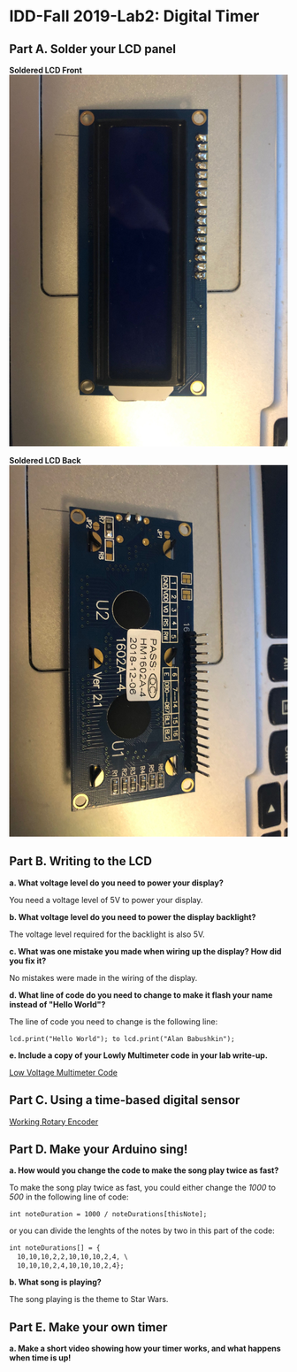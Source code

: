 # IDD-Fall 2019-Lab2: Digital Timer

## Part A. Solder your LCD panel

**Soldered LCD Front**
![Soldered LCD Front](https://github.com/ababushkin6/Interactive-Lab-Hub/blob/master/Labs/Lab%232/Soldered%20LCD%20Front.jpg)

**Soldered LCD Back**
![Soldered LCD Back](https://github.com/ababushkin6/Interactive-Lab-Hub/blob/master/Labs/Lab%232/Soldered%20LCD%20Back.jpg)

## Part B. Writing to the LCD

**a. What voltage level do you need to power your display?**

You need a voltage level of 5V to power your display. 

**b. What voltage level do you need to power the display backlight?**

The voltage level required for the backlight is also 5V.

**c. What was one mistake you made when wiring up the display? How did you fix it?**

No mistakes were made in the wiring of the display.

**d. What line of code do you need to change to make it flash your name instead of "Hello World"?**

The line of code you need to change is the following line:

    lcd.print("Hello World"); to lcd.print("Alan Babushkin");

**e. Include a copy of your Lowly Multimeter code in your lab write-up.**

[Low Voltage Multimeter Code](https://github.com/ababushkin6/Interactive-Lab-Hub/blob/master/Labs/Lab%232/Lab_2_Lowly_Voltmeter.ino)

## Part C. Using a time-based digital sensor

[Working Rotary Encoder](https://github.com/ababushkin6/Interactive-Lab-Hub/blob/master/Labs/Lab%232/Rotary%20Encoder%20Testing.MOV)

## Part D. Make your Arduino sing!

**a. How would you change the code to make the song play twice as fast?**

To make the song play twice as fast, you could either change the *1000* to *500* in the following line of code:

    int noteDuration = 1000 / noteDurations[thisNote];
or you can divide the lenghts of the notes by two in this part of the code:

    int noteDurations[] = {
      10,10,10,2,2,10,10,10,2,4, \
      10,10,10,2,4,10,10,10,2,4};

**b. What song is playing?**

The song playing is the theme to Star Wars.

## Part E. Make your own timer

**a. Make a short video showing how your timer works, and what happens when time is up!**



